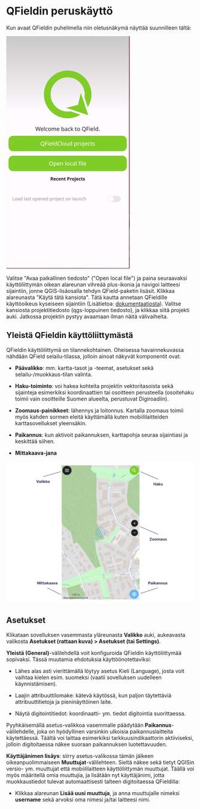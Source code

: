 # QFieldin peruskäyttö
Kun avaat QFieldin puhelimella niin oletusnäkymä näyttää suunnilleen tältä:

![QFieldin avausnäkymä](img/qfield_openfile.png)

Valitse "Avaa paikallinen tiedosto" ("Open local file") ja paina seuraavaksi käyttöliittymän oikean alareunan vihreää plus-ikonia ja navigoi laitteesi sijaintiin, jonne QGIS-lisäosalla tehdyn QField-paketin lisäsit. Klikkaa alareunasta "Käytä tätä kansiota". Tätä kautta annetaan QFieldille käyttöoikeus kyseiseen sijaintiin (Lisätietoa: [dokumentaatiosta](https://docs.qfield.org/get-started/storage/)). Valitse kansiosta projektitiedosto (qgs-loppuinen tiedosto), ja klikkaa siitä projekti auki. Jatkossa projektin pystyy avaamaan ilman näitä välivaiheita.


## Yleistä QFieldin käyttöliittymästä

QFieldin käyttöliittymä on tilannekohtainen. Oheisessa havainnekuvassa nähdään QField selailu-tilassa, jolloin ainoat näkyvät komponentit ovat: 

- **Päävalikko**: mm. kartta-tasot ja -teemat, asetukset sekä selailu-/muokkaus-tilan valinta.

- **Haku-toiminto**: voi hakea kohteita projektin vektoritasoista sekä sijainteja esimerkiksi koordinaattien tai osoitteen perusteella  (osoitehaku toimii vain osoitteille Suomen alueelta, perustuvat Digiroadiin).

- **Zoomaus-painikkeet**: lähennys ja loitonnus. Kartalla zoomaus toimii myös kahden sormen eleitä käyttämällä kuten mobiililaitteiden karttasovellukset yleensäkin. 

- **Paikannus**: kun aktivoit paikannuksen, karttapohja seuraa sijaintiasi ja keskittää siihen.

- **Mittakaava-jana**

![<img src="img/image2.png" width="500" />](img/image2.png)




## Asetukset

Klikataan sovelluksen vasemmasta yläreunasta **Valikko** auki, aukeavasta valikosta **Asetukset (rattaan kuva) \> Asetukset (tai Settings)**.

**Yleistä (General)**-välilehdellä voit konfiguroida QFieldin käyttöliittymää sopivaksi. Tässä muutamia ehdotuksia käyttöönotettaviksi:

- Lähes alas asti vierittämällä löytyy asetus Kieli (Language), josta voit vaihtaa kielen esim. suomeksi (vaatii sovelluksen uudelleen käynnistämisen). 

- Laajin attribuuttilomake: kätevä käytössä, kun paljon täytettäviä attribuuttitietoja ja pieninäyttöinen laite.

- Näytä digitointitiedot: koordinaatti- ym. tiedot digitointia suorittaessa.

Pyyhkäisemällä asetus-valikkoa vasemmalle päädytään **Paikannus**-välilehdelle, joka on hyödyllinen varsinkin ulkoisia paikannuslaitteita
käytettäessä. Täältä voi laittaa esimerkiksi tarkkuusindikaattorin aktiiviseksi, jolloin digitoitaessa näkee suoraan paikannuksen luotettavuuden.

**Käyttäjänimen lisäys**: siirry asetus-valikossa tämän jälkeen oikeanpuolimmaiseen **Muuttujat**-välilehteen. Sieltä näkee sekä tietyt QGISin versio- ym. muuttujat että mobiililaitteen käyttöliittymän muuttujat. Täällä voi myös määritellä omia muuttujia, ja lisätään nyt käyttäjänimi, jotta muokkaustiedot tulevat automaattisesti talteen digitoitaessa QFieldilla:

- Klikkaa alareunan **Lisää uusi muuttuja**, ja anna muuttujalle nimeksi **username** sekä arvoksi oma nimesi ja/tai laitteesi nimi.
